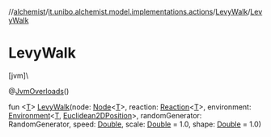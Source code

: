 //[alchemist](../../../index.md)/[it.unibo.alchemist.model.implementations.actions](../index.md)/[LevyWalk](index.md)/[LevyWalk](-levy-walk.md)

# LevyWalk

[jvm]\

@[JvmOverloads](https://kotlinlang.org/api/latest/jvm/stdlib/kotlin.jvm/-jvm-overloads/index.html)()

fun <[T](index.md)> [LevyWalk](-levy-walk.md)(node: [Node](../../it.unibo.alchemist.model.interfaces/-node/index.md)<[T](index.md)>, reaction: [Reaction](../../it.unibo.alchemist.model.interfaces/-reaction/index.md)<[T](index.md)>, environment: [Environment](../../it.unibo.alchemist.model.interfaces/-environment/index.md)<[T](index.md), [Euclidean2DPosition](../../it.unibo.alchemist.model.implementations.positions/-euclidean2-d-position/index.md)>, randomGenerator: RandomGenerator, speed: [Double](https://kotlinlang.org/api/latest/jvm/stdlib/kotlin/-double/index.html), scale: [Double](https://kotlinlang.org/api/latest/jvm/stdlib/kotlin/-double/index.html) = 1.0, shape: [Double](https://kotlinlang.org/api/latest/jvm/stdlib/kotlin/-double/index.html) = 1.0)
